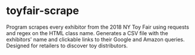 # toyfair-scrape
Program scrapes every exhibitor from the 2018 NY Toy Fair using requests and regex on the HTML class name.
Generates a CSV file with the exhibitors' name and clickable links to their Google and Amazon queries.
Designed for retailers to discover toy distributors.
